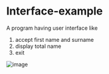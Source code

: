 # Interface-example

A program having user interface like
1. accept first name and surname
2. display total name
3. exit

![image](https://user-images.githubusercontent.com/46570973/177254526-8885777d-12d2-43f0-9959-46431c027efb.png)
